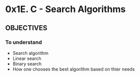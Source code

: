 # 0x1E. C - Search Algorithms

## OBJECTIVES
### To understand
- Search algorithm
- Linear search
- Binary search
- How one chooses the best algorithm based on thier needs
